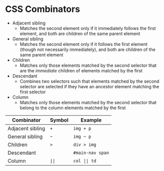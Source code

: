 # CSS Combinators

* Adjacent sibling
    * Matches the second element only if it immediately follows the first element, and both are children of the same parent element
* General sibling
    * Matches the second element only if it follows the first element (though not necessarily immediately), and both are children of the same parent element
* Children
    * Matches only those elements matched by the second selector that are the *immediate* children of elements matched by the first
* Descendant
    * Combines two selectors such that elements matched by the second selector are selected if they have an ancestor element matching the first selector
* Column
    * Matches only those elements matched by the second selector that belong to the column elements matched by the first

| Combinator | Symbol | Example |
| --- | --- | --- |
| Adjacent sibling | `+` | `img + p` |
| General sibling | `~` | `img ~ p` |
| Children | `>` | `div > img` |
| Descendant | ` ` | `#main-nav span` |
| Column | `\|\|` | `col \|\| td` |
